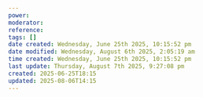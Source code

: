 ```yaml
---
power: 
moderator: 
reference: 
tags: []
date created: Wednesday, June 25th 2025, 10:15:52 pm
date modified: Wednesday, August 6th 2025, 2:05:19 am
time created: Wednesday, June 25th 2025, 10:15:52 pm
last update: Thursday, August 7th 2025, 9:27:08 pm
created: 2025-06-25T18:15
updated: 2025-08-06T14:15
---
```


